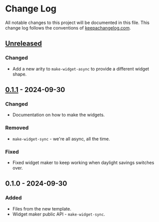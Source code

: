 # Change Log
All notable changes to this project will be documented in this file. This change log follows the conventions of [keepachangelog.com](http://keepachangelog.com/).

## [Unreleased]
### Changed
- Add a new arity to `make-widget-async` to provide a different widget shape.

## [0.1.1] - 2024-09-30
### Changed
- Documentation on how to make the widgets.

### Removed
- `make-widget-sync` - we're all async, all the time.

### Fixed
- Fixed widget maker to keep working when daylight savings switches over.

## 0.1.0 - 2024-09-30
### Added
- Files from the new template.
- Widget maker public API - `make-widget-sync`.

[Unreleased]: https://github.com/eval-exec/pb/compare/0.1.1...HEAD
[0.1.1]: https://github.com/eval-exec/pb/compare/0.1.0...0.1.1
